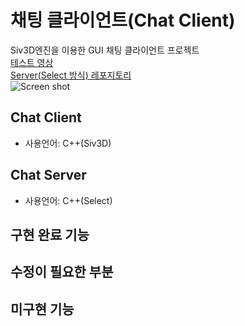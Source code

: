 # 채팅 클라이언트(Chat Client)
Siv3D엔진을 이용한 GUI 채팅 클라이언트 프로젝트  
[테스트 영상](https://youtu.be/b7AZi0Wd_eQ)  
[Server(Select 방식) 레포지토리](https://github.com/LethalSun/MDChatServer-Select-)  
![Screen shot](/path/to/img.jpg "스크린 샷")

## Chat Client
* 사용언어: C++(Siv3D)

## Chat Server
* 사용언어: C++(Select)

## 구현 완료 기능

## 수정이 필요한 부분

## 미구현 기능
